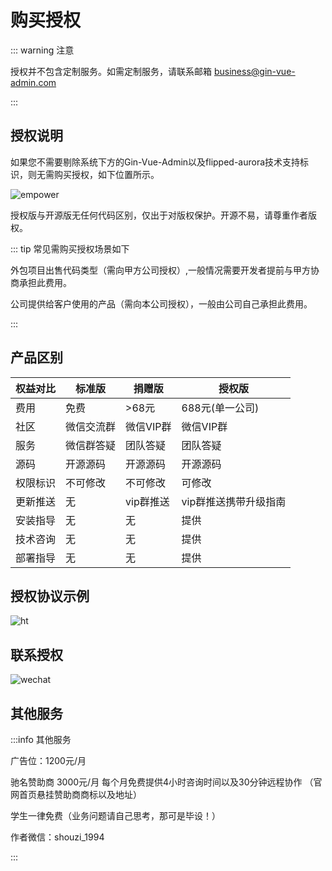 # 购买授权

::: warning 注意

授权并不包含定制服务。如需定制服务，请联系邮箱
business@gin-vue-admin.com

:::

## 授权说明

如果您不需要剔除系统下方的Gin-Vue-Admin以及flipped-aurora技术支持标识，则无需购买授权，如下位置所示。

![empower](https://qmplusimg.henrongyi.top/empower.png)

授权版与开源版无任何代码区别，仅出于对版权保护。开源不易，请尊重作者版权。


::: tip 常见需购买授权场景如下

外包项目出售代码类型（需向甲方公司授权）,一般情况需要开发者提前与甲方协商承担此费用。

公司提供给客户使用的产品（需向本公司授权），一般由公司自己承担此费用。

:::

## 产品区别

| 权益对比 | 标准版 | 捐赠版 | 授权版 |
| -- | -- | -- | -- |
| 费用 | 免费 | >68元 | 688元(单一公司) |
| 社区 | 微信交流群 | 微信VIP群 | 微信VIP群 |
| 服务 | 微信群答疑 | 团队答疑 | 团队答疑 |
| 源码 | 开源源码 | 开源源码 | 开源源码|
| 权限标识 | 不可修改 | 不可修改 | 可修改|
| 更新推送 | 无 | vip群推送 | vip群推送携带升级指南 |
| 安装指导 | 无 | 无 | 提供 |
| 技术咨询 | 无 | 无 | 提供 |
| 部署指导 | 无 | 无 | 提供 |

## 授权协议示例

![ht](https://qmplusimg.henrongyi.top/ht.jpeg)

## 联系授权

![wechat](/coffee/wechat.jpg "微信")


## 其他服务

:::info 其他服务

广告位：1200元/月

驰名赞助商 3000元/月 每个月免费提供4小时咨询时间以及30分钟远程协作 （官网首页悬挂赞助商商标以及地址）

学生一律免费（业务问题请自己思考，那可是毕设！）

作者微信：shouzi_1994

:::


